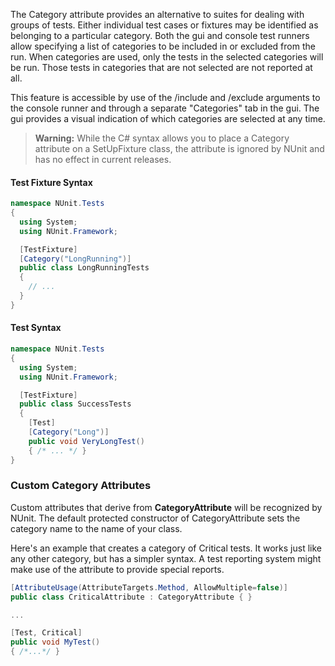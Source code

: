 The Category attribute provides an alternative to suites for dealing with groups
of tests. Either individual test cases or fixtures may be identified as
belonging to a particular category. Both the gui and console test runners allow
specifying a list of categories to be included in or excluded from the run.
When categories are used, only the tests in the selected categories will be
run. Those tests in categories that are not selected are not reported at all.

This feature is accessible by use of the /include and /exclude arguments to the
console runner and through a separate "Categories" tab in the gui. The gui
provides a visual indication of which categories are selected at any time.

> **Warning:** While the C# syntax allows you to place a Category attribute on a
SetUpFixture class, the attribute is ignored by NUnit and has no effect in 
current releases.
	
#### Test Fixture Syntax

```C#
namespace NUnit.Tests
{
  using System;
  using NUnit.Framework;

  [TestFixture]
  [Category("LongRunning")]
  public class LongRunningTests
  {
    // ...
  }
}
```


#### Test Syntax

```C#
namespace NUnit.Tests
{
  using System;
  using NUnit.Framework;

  [TestFixture]
  public class SuccessTests
  {
    [Test]
    [Category("Long")]
    public void VeryLongTest()
    { /* ... */ }
}
```

### Custom Category Attributes

Custom attributes that derive from **CategoryAttribute** will be recognized
by NUnit. The default protected constructor of CategoryAttribute 
sets the category name to the name of your class.

Here's an example that creates a category of Critical tests. It works
just like any other category, but has a simpler syntax. A test reporting
system might make use of the attribute to provide special reports.

```C#
[AttributeUsage(AttributeTargets.Method, AllowMultiple=false)]
public class CriticalAttribute : CategoryAttribute { }

...

[Test, Critical]
public void MyTest()
{ /*...*/ }
```
